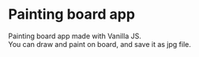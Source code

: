 # Painting board app
Painting board app made with Vanilla JS.<br>
You can draw and paint on board, and save it as jpg file.
